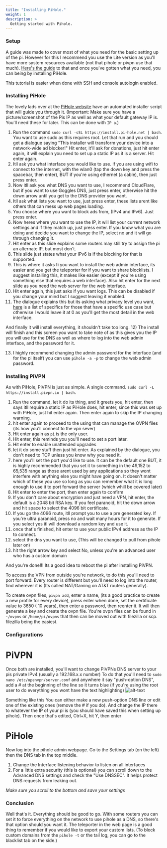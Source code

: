 ```yaml
---
title: "Installing PiHole."
weight: 1
description: >
  Getting started with Pihole.
---
```




### Setup

A guide was made to cover most of what you need for the basic setting up of the pi. However for this I recommend you use the Lite version as you'll have more system resources available (not that pihole or pivpn use that much). [Here's the guide](https://jordanb84.github.io/Raspberry-Pi-Guides/2019/06/22/installingsettingup.html) to that and once you've gotten what you need, you can being by installing PiHole.

This tutorial is easier when done with SSH and console autologin enabled. 

### Installing PiHole

The lovely lads over at the [PiHole website](https://pi-hole.net/) have an automated installer script that will guide you through it. 
(Important: Make sure you have a picture/screenshot of the Pis IP as well as what your default gateway IP is. You'll need these for later. This can be done with `IP a`.)
1) Run the command `sudo curl -sSL https://install.pi-hole.net | bash`. You want to use sudo as this requires root. Let that run and you should get a dialogue saying "This installer will transform your device into a network-wide ad blocker!"
Hit enter, it'll ask for donations, just hit enter again, it will explain you need to set up a static IP as it is a server. Hit enter again. 
2) Itll ask you what interface you would like to use. If you are using wifi to connect to the internet, with the wlan0 (tap the down key and press the spacebar, then enter), BUT if you're using ethernet (a cable), then just press enter. 
3) Now itll ask you what DNS you want to use, I recommend CloudFlare, but if you want to use Goggles DNS, just press enter, otherwise hit the down arrow until you get to the DNS provider you want. 
4) Itll ask what lists you want to use, just press enter, these lists arent like others that can mess up web pages loading. 
5) You choose where you want to block ads from, (IPv4 and IPv6). Just press enter. 
6) Now heres where you want to use the IP, it will list your current network settings and if they match up, just press enter. If you know what you are doing and decide you want to change the IP, select no and it will go through changing it. 
7) Hit enter as this slide explains some routers may still try to assign the pi an alternate IP, but most don't. 
8) This slide just states what your IPv6 is if the blocking for that is supported. 
9) This is where it asks fi you want to install the web admin interface, its easier and you get the teleporter for if you want to share blocklists. I suggest installing this, it makes like easier (except if you're using something else that requires a web interface). Also hit enter for the next slide as you need the web server for the web interface. 
10) Hit enter again, this just asks if you want logs. This can be disabled if you change your mind but I suggest leaving it enabled. 
11) The dialogue explains this but its asking what privacy level you want, [here](https://docs.pi-hole.net/ftldns/privacylevels/) is a list of specifics for those that have a specific use case but otherwise I would leave it at 0 as you'll get the most detail in the web interface. 

And finally it will install everything, it shouldn't take too long. 
12) The install will finish and this screen you want to take note of as this gives you the IP you will use for the DNS as well as where to log into the web admin interface, and the password for it. 

13) I highly recommend changing the admin password for the interface (and for the pi itself) you can use `pihole -a -p` to change the web admin password. 

### Installing PiVPN

As with PiHole, PiVPN is just as simple. A single command. `sudo curl -L https://install.pivpn.io | bash`. 
1) Run the command, let it do its thing, and it greets you, hit enter, then says itll require a static IP as PiHole does, hit enter, since this was set up with PiHole, just hit enter again. Then enter again to skip the IP changing warning. 
2) hit enter again to proceed to the using that can manage the OVPN files (its how you'll connect to the vpn sever)
3) Hit enter again as `pi` is the only user. 
4) Hit enter, this reminds you you'll need to set a port later. 
5) Hit enter to enable unattended upgrades
6) let it do some stuff then just hit enter. As explained by the dialogue, you don't need to TCP unless you know why you need it. 
7) here you'll set the port you'd like to use. It can be the default one BUT, it is highly recommended that you set it to something in the 49,152 to 65,535 range as those arent used by any applications so they wont interfere with anything else you might have going on. It doesn't matter which of these you use so long as you can remember what it is long enough to use it to port forward the server (which whill be covered later)
8) Hit enter to enter the port, then enter again to confirm
9) If you don't care about encryption and just need a VPN, hit enter, the default is a 2048 bit RSA key. If you feel paranoid, hit the down arrow and hit space to select the 4096 bit certificate.
10) If you go the 4096 route, itll prompt you to use a pre generated key. If you're ultra paranoid, press no and wait many hours for it to generate. If you select yes itl will download a random key and use it. 
11) once that's finished, hit enter to use your public IPv4 address as the IP to connect. 
12) select the dns you want to use, (This will be changed to pull from pihole later on)
13) hit the right arrow key and select No, unless you're an advanced user who has a custom domain

And you're done!!! Its a good idea to reboot the pi after installing PiVPN. 

To access the VPN from outside you're network, to do this you'll need to port forward. Every router is different but you'll need to log into the router, find wherever it is (Its called NAT/Gaming on AT&T routers generally).

To create ovpn files, `pivpn add`, enter a name, (its a good practice to create a new profile for every device), press enter when done, set the certificate value to 3650 ( 10 years), then enter a password, then reenter it. It will then generate a key and create the ovpn file. You're ovpn files can be found in `~/ovpns` or `/home/pi/ovpns` that then can be moved out with filezilla or scp. filezilla being the easiest. 

### Configurations

# PiVPN

Once both are installed, you'll want to change PiVPNs DNS server to your pis private IPv4 (usually a 192.168.x.x number)
To do that you'll need to `sudo nano /etc/openvpn/server.conf` and anywhere it say "push-option DNS", add a # at the beginning of the line so it turns blue (if you're using the root user to do everything you wont have the text highlighting) 
![alt-text][ovpnserver]

[ovpnserver]: https://cdn.discordapp.com/attachments/252939120639344640/596850292096761886/5675675757567.png
Something like this
You can either make a new push-option DNS line or edit one of the existing ones (remove the # if you do). And change the IP there to whatever the IP of your pi is (you should have saved this when setting up pihole).
Then once that's edited, Ctrl+X, hit Y, then enter

# PiHole

Now log into the pihole admin webpage.
Go to the Settings tab (on the left) then the DNS tab in the top middle.
1) Change the Interface listening behavior to listen on all interfaces 
2) For a little extra security (this is optional) you can scroll down to the Advanced DNS settings and check the "Use DNSSEC". It helps protect DNS requests from leaking out. 

*Make sure you scroll to the bottom and save your settings*

### Conclusion

Well that's it. Everything should be good to go. With some routers you can set it to force everything on the network to use pihole as a DNS, so there's that option should you want it. The teleporter in the web page is a good thing to remember if you would like to export your custom lists. (To block custom domains from the `pihole -t` or the tail log, you can go to the blacklist tab on the side.)
